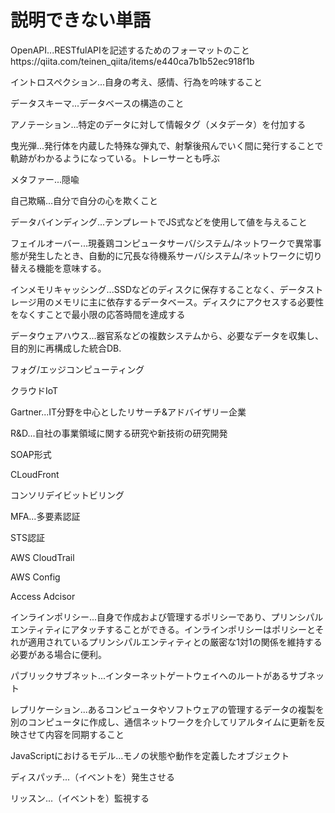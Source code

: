# 説明できない単語
OpenAPI...RESTfulAPIを記述するためのフォーマットのことhttps://qiita.com/teinen_qiita/items/e440ca7b1b52ec918f1b

イントロスペクション...自身の考え、感情、行為を吟味すること

データスキーマ...データベースの構造のこと

アノテーション...特定のデータに対して情報タグ（メタデータ）を付加する

曳光弾...発行体を内蔵した特殊な弾丸で、射撃後飛んでいく間に発行することで軌跡がわかるようになっている。トレーサーとも呼ぶ

メタファー...隠喩

自己欺瞞...自分で自分の心を欺くこと

データバインディング...テンプレートでJS式などを使用して値を与えること

フェイルオーバー...現養鶏コンピュータサーバ/システム/ネットワークで異常事態が発生したとき、自動的に冗長な待機系サーバ/システム/ネットワークに切り替える機能を意味する。

インメモリキャッシング...SSDなどのディスクに保存することなく、データストレージ用のメモリに主に依存するデータベース。ディスクにアクセスする必要性をなくすことで最小限の応答時間を達成する

データウェアハウス...器官系などの複数システムから、必要なデータを収集し、目的別に再構成した統合DB.

フォグ/エッジコンピューティング

クラウドIoT

Gartner...IT分野を中心としたリサーチ&アドバイザリー企業

R&D...自社の事業領域に関する研究や新技術の研究開発

SOAP形式

CLoudFront

コンソリデイビットビリング

MFA...多要素認証

STS認証

AWS CloudTrail

AWS Config

Access Adcisor

インラインポリシー...自身で作成および管理するポリシーであり、プリンシパルエンティティにアタッチすることができる。インラインポリシーはポリシーとそれが適用されているプリンシパルエンティティとの厳密な1対1の関係を維持する必要がある場合に便利。

パブリックサブネット...インターネットゲートウェイへのルートがあるサブネット

レプリケーション...あるコンピュータやソフトウェアの管理するデータの複製を別のコンピュータに作成し、通信ネットワークを介してリアルタイムに更新を反映させて内容を同期すること

JavaScriptにおけるモデル...モノの状態や動作を定義したオブジェクト

ディスパッチ...（イベントを）発生させる

リッスン...（イベントを）監視する